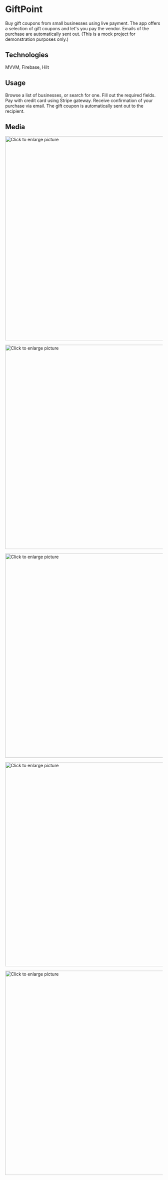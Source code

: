 # GiftPoint

Buy gift coupons from small businesses using live payment. The app offers a selection of gift coupons and let's you pay the vendor. Emails of the purchase are automatically sent out. 
(This is a mock project for demonstration purposes only.)

## Technologies

MVVM, Firebase, Hilt


## Usage

Browse a list of businesses, or search for one.
Fill out the required fields.
Pay with credit card using Stripe gateway.
Receive confirmation of your purchase via email.
The gift coupon is automatically sent out to the recipient.

## Media

<a href="https://drive.google.com/uc?export=view&id=1J33j9Ith4tpA6h-tSbzGXuNLPEx1J5id"><img src="https://drive.google.com/uc?export=view&id=1J33j9Ith4tpA6h-tSbzGXuNLPEx1J5id" style="width: 650px; max-width: 100%; height: auto" title="Click to enlarge picture" />

<a href="https://drive.google.com/uc?export=view&id=1Rja22gaXAzngCqZIk89JqEIJgoFcwT0R"><img src="https://drive.google.com/uc?export=view&id=1Rja22gaXAzngCqZIk89JqEIJgoFcwT0R" style="width: 650px; max-width: 100%; height: auto" title="Click to enlarge picture" />

<a href="https://drive.google.com/uc?export=view&id=1khZ2GU77ODU7AEfzSA2fdaBt58tD6OsG"><img src="https://drive.google.com/uc?export=view&id=1khZ2GU77ODU7AEfzSA2fdaBt58tD6OsG" style="width: 650px; max-width: 100%; height: auto" title="Click to enlarge picture" />

<a href="https://drive.google.com/uc?export=view&id=10vpJkDuniQwREqqNpiURC5KnJ3ON6Y3J"><img src="https://drive.google.com/uc?export=view&id=10vpJkDuniQwREqqNpiURC5KnJ3ON6Y3J" style="width: 650px; max-width: 100%; height: auto" title="Click to enlarge picture" />

<a href="https://drive.google.com/uc?export=view&id=1T_8xqYDV7m3mfapfLkDl9cSBR8OFWwFu"><img src="https://drive.google.com/uc?export=view&id=1T_8xqYDV7m3mfapfLkDl9cSBR8OFWwFu" style="width: 650px; max-width: 100%; height: auto" title="Click to enlarge picture" />
